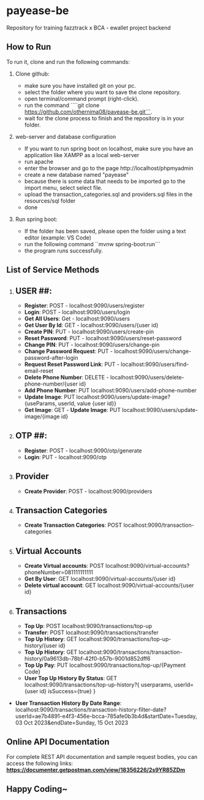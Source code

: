 # payease-be
Repository for training fazztrack x BCA - ewallet project backend

## How to Run
To run it, clone and run the following commands:   
1. Clone github: 
    - make sure you have installed git on your pc.
    - select the folder where you want to save the clone repository.
    - open terminal/command prompt (right-click).
    - run the command ````git clone https://github.com/othernima08/payease-be.git```.
    - wait for the clone process to finish and the repository is in your folder.

2. web-server and database configuration
    - If you want to run spring boot on localhost, make sure you have an application like XAMPP as a local web-server
    - run apache
    - enter the browser and go to the page http://localhost/phpmyadmin
    - create a new database named "payease"
    - because there is some data that needs to be imported go to the import menu, select select file.
    - upload the transaction_categories.sql and providers.sql files in the resources/sql folder
    - done

2. Run spring boot:
    - If the folder has been saved, please open the folder using a text editor (example: VS Code)
    - run the following command ``mvnw spring-boot:run```
    - the program runs successfully.

## List of Service Methods

1. ## USER ##:
    - **Register**: POST - localhost:9090/users/register
    - **Login**: POST - localhost:9090/users/login
    - **Get All Users**: Get - localhost:9090/users
    - **Get User By Id**: GET - localhost:9090/users/{user id}
    - **Create PIN**: PUT - localhost:9090/users/create-pin
    - **Reset Password**: PUT - localhost:9090/users/reset-password
    - **Change PIN**: PUT - localhost:9090/users/change-pin
    - **Change Password Request**: PUT - localhost:9090/users/change-password-after-login
    - **Request Reset Password Link**: PUT - localhost:9090/users/find-email-reset
    - **Delete Phone Number**: DELETE - localhost:9090/users/delete-phone-number/{user id}
    - **Add Phone Number**: PUT  localhost:9090/users/add-phone-number
    - **Update Image**: PUT  localhost:9090/users/update-image?{useParams, userId, value {user id}}
    - **Get Image**: GET    - **Update Image**: PUT  localhost:9090/users/update-image/{image id}

2. ## OTP ##:
    - **Register**: POST - localhost:9090/otp/generate
    - **Login**: PUT - localhost:9090/otp

3. ## Provider ##
    - **Create Provider**: POST - localhost:9090/providers

4. ## Transaction Categories ##
    - **Create Transaction Categories**: POST localhost:9090/transaction-categories

5. ## Virtual Accounts ##
    - **Create Virtual accounts**: POST localhost:9090/virtual-accounts?phoneNumber=081111111111
    - **Get By User**: GET localhost:9090/virtual-accounts/{user id}
    - **Delete virtual account**: GET localhost:9090/virtual-accounts/{user id}


6. ## Transactions ##
    - **Top Up**: POST localhost:9090/transactions/top-up
    - **Transfer**: POST localhost:9090/transactions/transfer
    - **Top Up History**: GET localhost:9090/transactions/top-up-history/{user id}
    - **Top Up History**: GET localhost:9090/transactions/transaction-history/0a9613db-78bf-42f0-b57b-9001d852dff6
    - **Top Up Pay**: PUT localhost:9090/transactions/top-up/{Payment Code}
    - **User Top Up History By Status**: GET localhost:9090/transactions/top-up-history?{
    userparams,
    userId={user id}
    isSuccess={true}
    }
    
 - **User Transaction History By Date Range**:
    localhost:9090/transactions/transaction-history-filter-date?userId=ae7b4891-e4f3-456e-bcca-785afe0b3b4d&startDate=Tuesday, 03 Oct 2023&endDate=Sunday, 15 Oct 2023


## Online API Documentation
For complete REST API documentation and sample request bodies, you can access the following links: **https://documenter.getpostman.com/view/18356226/2s9YR85ZDm**

## Happy Coding~